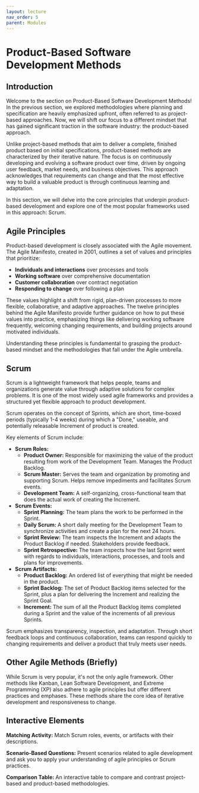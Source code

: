 ```yaml
---
layout: lecture
nav_order: 5
parent: Modules
---
```


# Product-Based Software Development Methods

## Introduction

Welcome to the section on Product-Based Software Development Methods! In the previous section, we explored methodologies where planning and specification are heavily emphasized upfront, often referred to as project-based approaches. Now, we will shift our focus to a different mindset that has gained significant traction in the software industry: the product-based approach.

Unlike project-based methods that aim to deliver a complete, finished product based on initial specifications, product-based methods are characterized by their iterative nature. The focus is on continuously developing and evolving a software product over time, driven by ongoing user feedback, market needs, and business objectives. This approach acknowledges that requirements can change and that the most effective way to build a valuable product is through continuous learning and adaptation.

In this section, we will delve into the core principles that underpin product-based development and explore one of the most popular frameworks used in this approach: Scrum.

## Agile Principles

Product-based development is closely associated with the Agile movement. The Agile Manifesto, created in 2001, outlines a set of values and principles that prioritize:

*   **Individuals and interactions** over processes and tools
*   **Working software** over comprehensive documentation
*   **Customer collaboration** over contract negotiation
*   **Responding to change** over following a plan

These values highlight a shift from rigid, plan-driven processes to more flexible, collaborative, and adaptive approaches. The twelve principles behind the Agile Manifesto provide further guidance on how to put these values into practice, emphasizing things like delivering working software frequently, welcoming changing requirements, and building projects around motivated individuals.

Understanding these principles is fundamental to grasping the product-based mindset and the methodologies that fall under the Agile umbrella.

## Scrum

Scrum is a lightweight framework that helps people, teams and organizations generate value through adaptive solutions for complex problems. It is one of the most widely used agile frameworks and provides a structured yet flexible approach to product development.

Scrum operates on the concept of Sprints, which are short, time-boxed periods (typically 1-4 weeks) during which a "Done," useable, and potentially releasable Increment of product is created.

Key elements of Scrum include:

*   **Scrum Roles:**
    *   **Product Owner:** Responsible for maximizing the value of the product resulting from work of the Development Team. Manages the Product Backlog.
    *   **Scrum Master:** Serves the team and organization by promoting and supporting Scrum. Helps remove impediments and facilitates Scrum events.
    *   **Development Team:** A self-organizing, cross-functional team that does the actual work of creating the Increment.
*   **Scrum Events:**
    *   **Sprint Planning:** The team plans the work to be performed in the Sprint.
    *   **Daily Scrum:** A short daily meeting for the Development Team to synchronize activities and create a plan for the next 24 hours.
    *   **Sprint Review:** The team inspects the Increment and adapts the Product Backlog if needed. Stakeholders provide feedback.
    *   **Sprint Retrospective:** The team inspects how the last Sprint went with regards to individuals, interactions, processes, and tools and plans for improvements.
*   **Scrum Artifacts:**
    *   **Product Backlog:** An ordered list of everything that might be needed in the product.
    *   **Sprint Backlog:** The set of Product Backlog items selected for the Sprint, plus a plan for delivering the Increment and realizing the Sprint Goal.
    *   **Increment:** The sum of all the Product Backlog items completed during a Sprint and the value of the increments of all previous Sprints.

Scrum emphasizes transparency, inspection, and adaptation. Through short feedback loops and continuous collaboration, teams can respond quickly to changing requirements and deliver a product that truly meets user needs.

## Other Agile Methods (Briefly)

While Scrum is very popular, it's not the only agile framework. Other methods like Kanban, Lean Software Development, and Extreme Programming (XP) also adhere to agile principles but offer different practices and emphases. These methods share the core idea of iterative development and responsiveness to change.

## Interactive Elements

**Matching Activity:** Match Scrum roles, events, or artifacts with their descriptions.

**Scenario-Based Questions:** Present scenarios related to agile development and ask you to apply your understanding of agile principles or Scrum practices.

**Comparison Table:** An interactive table to compare and contrast project-based and product-based methodologies.